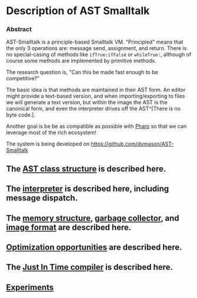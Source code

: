 # Description of AST Smalltalk
### Abstract
AST-Smalltalk is a principle-based Smalltalk VM. "Principled" means that the only 3 operations are: message send, assignment, and return. There is no special-casing of methods like `ifTrue:ifFalse` or `whileTrue:`, although of course some methods are implemented by primitive methods.

The research question is, "Can this be made fast enough to be competitive?"

The basic idea is that methods are maintained in their AST form. An editor might provide a text-based version, and when importing/exporting to files we will generate a text version, but within the image the AST is the canonical form, and even the interpreter drives off the AST^[There is no byte code.].

Another goal is be be as compatible as possible with [Pharo](https://pharo.org) so that we can leverage most of the rich ecosystem!

The system is being developed on https://github.com/dvmason/AST-Smalltalk

## The [AST class structure](AST_Classes.md) is described here.

## The [interpreter](Interpreter.md) is described here, including message dispatch.

## The [memory structure](Mapping.md), [garbage collector](MemoryManagement.md), and [image format](ImageFormat.md) are described here.

## [Optimization opportunities](Optimizations.md) are described here.

## The [Just In Time compiler](JIT.md) is described here.

## [Experiments](Experiments.md)
<!--
| Start | Fibonacci |
| ----- | --------- |
| 1     | 1         |
| 2     | 1         |
| 3     | 2         |
| 4     | 3         |
| 5     | 5         |
| 6     | 8         |
| 7     | 13        |
| 8     | 21        |
<!-- TBLFM: @4$>..@>$>=(@-1+@-2) -->
<!-- TBLFM: @3$1..@>$1=(@-1+1) -->

<!--
```chart
    type: bar
    labels: [Monday, Tuesday, Wednesday, Thursday, Friday]
    series: [[12, 5, 8, 8 , 5], [5, 8, 7, 9, 12]]
```

|abc|def|ghi|
|---|---|---|
|qweqwe|dasdasdvxcv dfgd fdf d|wedwecsdf|
[SOmething](https://github.com/liamcain/obsidian-periodic-notes)

https://mermaid-js.github.io/mermaid/

```mermaid
gantt
    dateFormat  YYYY-MM-DD
    axisFormat  %m-%d
    title       Getting AST Smalltalk to viability
    excludes    weekends

    section Description
    %%Completed task        :done,   des1, 2021-01-06,2014-01-08
    Document Classes        :active, des2, 2021-03-01, 7d
    Interpreter             :        des3, after des2, 5d
    JIT                     :        des4, after des3, 5d

    Section Smalltalk
    AST classes             :active, si1, 2021-03-06, 5d
    Linearize               :        si2, after si1 des3, 3d
	Interpret               :        si3, after si2, 3d
	
    Section Rust
    Interpret               :active, si1, 2021-03-06, 4d
    GC                      :        si2, after si1 des3, 5d
	
	Section Codegen
    Basic codegen           :        cg1, after si2, 5d
	Basic JIT               :        cg2, after des4 cg1, 5d
	D-type opt              :        cg3, after cg1, 5d
	S-type opt              :        cg4, after cg3, 5d
	
	Section Pharo tools
	For benchmark           :        pti1, after si3, 5d
	
	Section Benchmarking
	Trivial                 :        bm1, after si2, 3d
	
	Section Write paper
	Basic outline           :active, wp1,20d
```
-->
